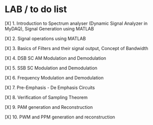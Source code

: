 # LAB / to do list

[X] 1. Introduction to Spectrum analyser (Dynamic Signal Analyzer in MyDAQ), Signal Generation
using MATLAB

[X] 2. Signal operations using MATLAB

[X] 3. Basics of Filters and their signal output, Concept of Bandwidth

[X] 4. DSB SC AM Modulation and Demodulation

[X] 5. SSB SC Modulation and Demodulation

[X] 6. Frequency Modulation and Demodulation

[X] 7. Pre-Emphasis - De Emphasis Circuits

[X] 8. Verification of Sampling Theorem

[X] 9. PAM generation and Reconstruction

[X] 10. PWM and PPM generation and reconstruction

